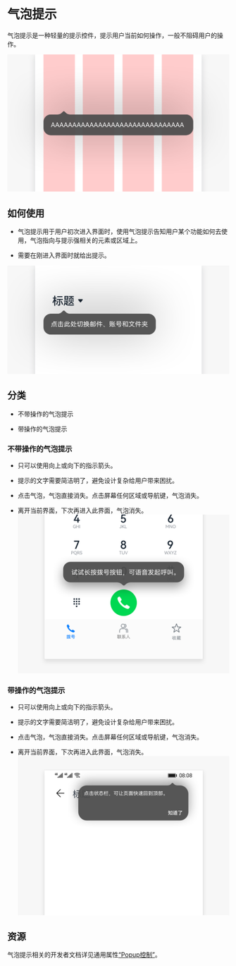 # 气泡提示


气泡提示是一种轻量的提示控件，提示用户当前如何操作，一般不阻碍用户的操作。


![tips_sub_1](figures/tips_sub_1.png)


## 如何使用

- 气泡提示用于用户初次进入界面时，使用气泡提示告知用户某个功能如何去使用，气泡指向与提示强相关的元素或区域上。

- 需要在刚进入界面时就给出提示。



![21](figures/21.png)


## 分类

- 不带操作的气泡提示

- 带操作的气泡提示


### 不带操作的气泡提示

- 只可以使用向上或向下的指示箭头。

- 提示的文字需要简洁明了，避免设计复杂给用户带来困扰。

- 点击气泡，气泡直接消失。点击屏幕任何区域或导航键，气泡消失。

- 离开当前界面，下次再进入此界面，气泡消失。
  ![不带操作的气泡提示](figures/不带操作的气泡提示.png)


### 带操作的气泡提示

- 只可以使用向上或向下的指示箭头。

- 提示的文字需要简洁明了，避免设计复杂给用户带来困扰。

- 点击气泡，气泡直接消失。点击屏幕任何区域或导航键，气泡消失。

- 离开当前界面，下次再进入此界面，气泡消失。
  ![带操作的气泡提示](figures/带操作的气泡提示.png)


## 资源

气泡提示相关的开发者文档详见通用属性[“Popup控制”](https://gitee.com/openharmony/docs/blob/master/zh-cn/application-dev/reference/arkui-ts/ts-universal-attributes-popup.md)。

